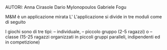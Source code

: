 AUTORI:
Anna Cirasole
Dario Mylonopoulos
Gabriele Fogu

M&M è un applicazione mirata L'
L'applicazione si divide in tre moduli come di seguito 


I giochi sono di tre tipi:
– individuale,
– piccolo gruppo (2-5 ragazzi) o
– classe (15-25 ragazzi organizzati in piccoli gruppi paralleli, indipendenti ed in competizione)